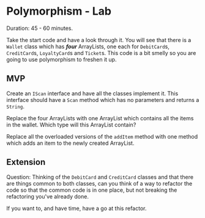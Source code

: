 # Polymorphism - Lab
Duration: 45 - 60 minutes.

Take the start code and have a look through it. You will see that there is a `Wallet` class which has ___four___ ArrayLists, one each for `DebitCard`s, `CreditCard`s, `LoyaltyCard`s and `Ticket`s. This code is a bit smelly so you are going to use polymorphism to freshen it up.

## MVP

Create an `IScan` interface and have all the classes implement it. This interface should have a `Scan` method which has no parameters and returns a `String`.

Replace the four ArrayLists with one ArrayList which contains all the items in the wallet. Which type will this ArrayList contain?

Replace all the overloaded versions of the `addItem` method with one method which adds an item to the newly created ArrayList.

## Extension

Question:
Thinking of the `DebitCard` and `CreditCard` classes and that there are things common to both classes, can you think of a way to refactor the code so that the common code is in one place, but not breaking the refactoring you've already done.

If you want to, and have time, have a go at this refactor.